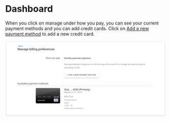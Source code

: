 # Dashboard

When you click on manage under how you pay, you can see your current payment methods and you can add credit cards. Click on [Add a new payment method](../add/index.md) to add a new credit card.

![oxd license](../../../img/license/payments/ccs.png)

